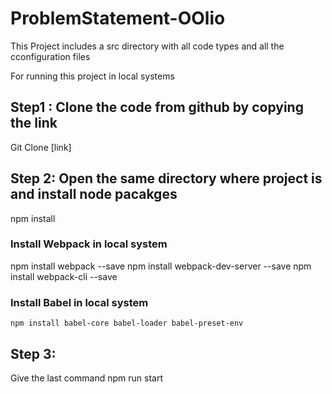 # ProblemStatement-OOlio
 
 This Project includes a src directory with all code types and all the cconfiguration files

 For running this project in local systems
## Step1 : Clone the code from github by copying the link
  Git Clone [link]
  
## Step 2: Open the same directory where project is and install node pacakges
   npm install
### Install Webpack in local system
   npm install webpack --save
   npm install webpack-dev-server --save
   npm install webpack-cli --save
### Install Babel in local system
    npm install babel-core babel-loader babel-preset-env
 ## Step 3: 
  Give the last command 
  npm run start
  

